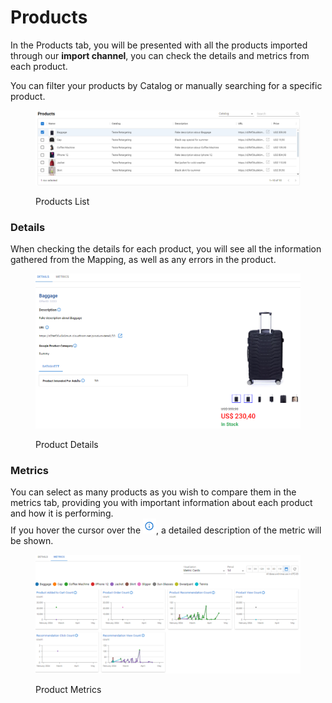 # Products

In the Products tab, you will be presented with all the products imported through our **import channel**, you can check the details and metrics from each product.

You can filter your products by Catalog or manually searching for a specific product.

<figure><img src="../../.gitbook/assets/image (28).png" alt=""><figcaption><p>Products List</p></figcaption></figure>

### Details

When checking the details for each product, you will see all the information gathered from the Mapping, as well as any errors in the product.

<figure><img src="../../.gitbook/assets/image (29).png" alt="" width="563"><figcaption><p>Product Details</p></figcaption></figure>

### Metrics

You can select as many products as you wish to compare them in the metrics tab, providing you with important information about each product and how it is performing. \
If you hover the cursor over the ![](<../../.gitbook/assets/image (31).png>), a detailed description of the metric will be shown.

<figure><img src="../../.gitbook/assets/image (32).png" alt=""><figcaption><p>Product Metrics</p></figcaption></figure>
